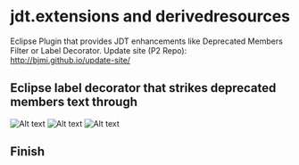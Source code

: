 # jdt.extensions and derivedresources
Eclipse Plugin that provides JDT enhancements like Deprecated Members Filter or Label Decorator.
Update site (P2 Repo): http://bjmi.github.io/update-site/

## Eclipse label decorator that strikes deprecated members text through
![Alt text](../gh-pages/images/dep_members_decorator1.png?raw=true)
![Alt text](../gh-pages/images/dep_members_decorator2.png?raw=true)
![Alt text](../gh-pages/images/dep_members_decorator3.png?raw=true)
## Finish
